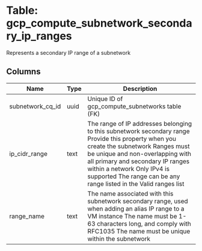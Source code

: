 
# Table: gcp_compute_subnetwork_secondary_ip_ranges
Represents a secondary IP range of a subnetwork
## Columns
| Name        | Type           | Description  |
| ------------- | ------------- | -----  |
|subnetwork_cq_id|uuid|Unique ID of gcp_compute_subnetworks table (FK)|
|ip_cidr_range|text|The range of IP addresses belonging to this subnetwork secondary range Provide this property when you create the subnetwork Ranges must be unique and non-overlapping with all primary and secondary IP ranges within a network Only IPv4 is supported The range can be any range listed in the Valid ranges list|
|range_name|text|The name associated with this subnetwork secondary range, used when adding an alias IP range to a VM instance The name must be 1-63 characters long, and comply with RFC1035 The name must be unique within the subnetwork|
